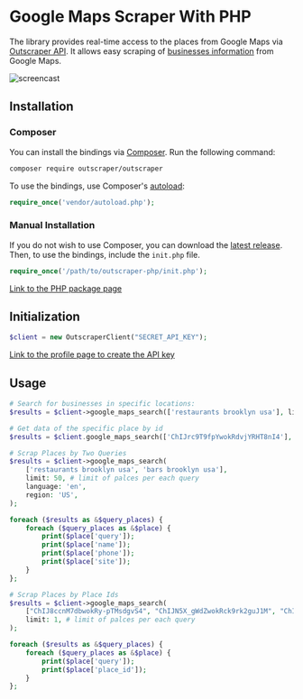 # Google Maps Scraper With PHP

The library provides real-time access to the places from Google Maps via [Outscraper API](https://app.outscraper.com/api-docs#tag/Google-Maps).
It allows easy scraping of [businesses information](https://outscraper.com/google-maps-scraper/#dictionary) from Google Maps.

![screencast](https://media.giphy.com/media/v1.Y2lkPTc5MGI3NjExMzU0YjRjY2UyMDMxZDllNjNiMTE0MTg3MWIxYmEzODhmYjYyZjNjYiZjdD1n/Ah78imt8G2mSGAfqPm/giphy.gif)

## Installation

### Composer

You can install the bindings via [Composer](http://getcomposer.org/). Run the following command:

```bash
composer require outscraper/outscraper
```

To use the bindings, use Composer's [autoload](https://getcomposer.org/doc/01-basic-usage.md#autoloading):

```php
require_once('vendor/autoload.php');
```

### Manual Installation

If you do not wish to use Composer, you can download the [latest release](https://github.com/outscraper/outscraper-php/releases). Then, to use the bindings, include the `init.php` file.

```php
require_once('/path/to/outscraper-php/init.php');
```
[Link to the PHP package page](https://packagist.org/packages/outscraper/outscraper)

## Initialization
```php
$client = new OutscraperClient("SECRET_API_KEY");
```
[Link to the profile page to create the API key](https://app.outscraper.com/profile)

## Usage

```php
# Search for businesses in specific locations:
$results = $client->google_maps_search(['restaurants brooklyn usa'], limit: 20, language: 'en', region: 'us');

# Get data of the specific place by id
$results = $client.google_maps_search(['ChIJrc9T9fpYwokRdvjYRHT8nI4'], language: 'en');

# Scrap Places by Two Queries
$results = $client->google_maps_search(
    ['restaurants brooklyn usa', 'bars brooklyn usa'],
    limit: 50, # limit of palces per each query
    language: 'en',
    region: 'US',
);

foreach ($results as &$query_places) {
    foreach ($query_places as &$place) {
        print($place['query']);
        print($place['name']);
        print($place['phone']);
        print($place['site']);
    }
};

# Scrap Places by Place Ids
$results = $client->google_maps_search(
    ["ChIJ8ccnM7dbwokRy-pTMsdgvS4", "ChIJN5X_gWdZwokRck9rk2guJ1M", "ChIJxWLy8DlawokR1jvfXUPSTUE"],
    limit: 1, # limit of palces per each query
);

foreach ($results as &$query_places) {
    foreach ($query_places as &$place) {
        print($place['query']);
        print($place['place_id']);
    }
};
```
